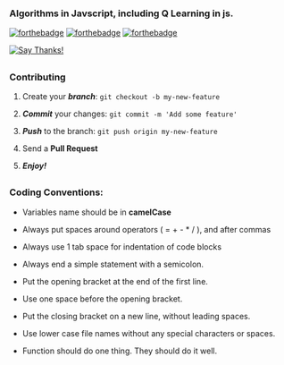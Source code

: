 
### Algorithms in Javscript, including Q Learning in js.

[![forthebadge](https://forthebadge.com/images/badges/made-with-javascript.svg)](https://forthebadge.com)
[![forthebadge](https://forthebadge.com/images/badges/check-it-out.svg)](https://forthebadge.com)
[![forthebadge](https://forthebadge.com/images/badges/built-with-love.svg)](https://forthebadge.com)

[![Say Thanks!](https://img.shields.io/badge/Say%20Thanks-!-1EAEDB.svg)](https://saythanks.io/to/divyanshu-rawat)

##

### Contributing

1. Create your **_branch_**: `git checkout -b my-new-feature`

2. **_Commit_** your changes: `git commit -m 'Add some feature'`

3. **_Push_** to the branch: `git push origin my-new-feature`

4. Send a **Pull Request**

5. **_Enjoy!_**

##

### Coding Conventions: 

 * Variables name should be in **camelCase**
 * Always put spaces around operators ( = + - * / ), and after commas

 * Always use 1 tab space for indentation of code blocks
 * Always end a simple statement with a semicolon.

 * Put the opening bracket at the end of the first line.
 * Use one space before the opening bracket.

 * Put the closing bracket on a new line, without leading spaces.
 * Use lower case file names without any special characters or spaces.

 * Function should do one thing. They should do it well.
 
 
 
